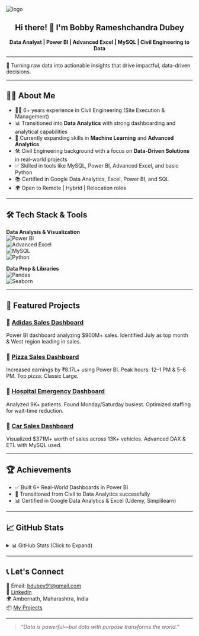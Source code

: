 ![logo](https://github.com/Bobby95453/Bobby/blob/main/BobbyDubey%20(1)%20(1)_page-0001.jpg)
</p>

<h2 align="center">Hi there! 👋 I'm Bobby Rameshchandra Dubey</h2>
<p align="center">
  <strong>Data Analyst | Power BI | Advanced Excel | MySQL | Civil Engineering to Data</strong>  
</p>

---

🎯 Turning raw data into actionable insights that drive impactful, data-driven decisions.

---

## 🧑‍💼 About Me

- 👷‍♂️ 6+ years experience in Civil Engineering (Site Execution & Management)  
- 📊 Transitioned into **Data Analytics** with strong dashboarding and analytical capabilities  
- 🧠 Currently expanding skills in **Machine Learning** and **Advanced Analytics**  
- 🛠 Civil Engineering background with a focus on **Data-Driven Solutions** in real-world projects  
- ✅ Skilled in tools like MySQL, Power BI, Advanced Excel, and basic Python  
- 📚 Certified in Google Data Analytics, Excel, Power BI, and SQL  
- 🌍 Open to Remote | Hybrid | Relocation roles  

---

## 🛠 Tech Stack & Tools

**Data Analysis & Visualization**  
![Power BI](https://img.shields.io/badge/PowerBI-232F3E?style=flat-square&logo=powerbi&logoColor=yellow)  
![Advanced Excel](https://img.shields.io/badge/Advanced%20Excel-217346?style=flat-square&logo=microsoft-excel&logoColor=white)  
![MySQL](https://img.shields.io/badge/MySQL-4479A1?style=flat-square&logo=mysql&logoColor=white)  
![Python](https://img.shields.io/badge/Python-3776AB?style=flat-square&logo=python&logoColor=white)

**Data Prep & Libraries**  
![Pandas](https://img.shields.io/badge/Pandas-black?style=flat-square&logo=pandas)  
![Seaborn](https://img.shields.io/badge/Seaborn-004B87?style=flat-square)

---

## 🚀 Featured Projects

### 🔹 [Adidas Sales Dashboard](https://github.com/Bobby95453/From-Data-to-Dollars-A-Thorough-Analysis-of-Adidas-Sales)  
Power BI dashboard analyzing $900M+ sales. Identified July as top month & West region leading in sales.

### 🔹 [Pizza Sales Dashboard](https://github.com/Bobby95453/Slicing-and-Dicing-Data-A-Pizza-Sales-Analysis)  
Increased earnings by ₹8.17L+ using Power BI. Peak hours: 12–1 PM & 5–8 PM. Top pizza: Classic Large.

### 🔹 [Hospital Emergency Dashboard](https://github.com/Bobby95453/Hospital-emergency-Dashboard)  
Analyzed 9K+ patients. Found Monday/Saturday busiest. Optimized staffing for wait-time reduction.

### 🔹 [Car Sales Dashboard](https://github.com/Bobby95453/Car-Sales-Dashboard)  
Visualized $371M+ worth of sales across 13K+ vehicles. Advanced DAX & ETL with MySQL used.

---

## 🏆 Achievements

- ✅ Built 6+ Real-World Dashboards in Power BI  
- 💼 Transitioned from Civil to Data Analytics successfully  
- 📊 Certified in Google Data Analytics & Excel (Udemy, Simplilearn)

---

## 📈 GitHub Stats

<details>
  <summary>📊 GitHub Stats (Click to Expand)</summary>

  <p align="center">
    <img src="https://github-readme-stats.vercel.app/api?username=Bobby95453&show_icons=true&theme=tokyonight" width="400">
  </p>
</details>

---

## 📞 Let's Connect

📧 Email: bdubey91@gmail.com  
🔗 [LinkedIn](https://www.linkedin.com/in/bobbydubey)  
🌍 Ambernath, Maharashtra, India  
📦 [My Projects](https://github.com/Bobby95453?tab=repositories)

---

> _“Data is powerful—but data with purpose transforms the world.”_
